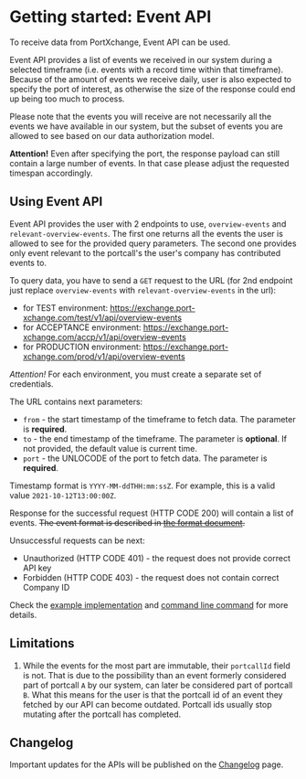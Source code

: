 # Getting started: Event API

To receive data from PortXchange, Event API can be used.

Event API provides a list of events we received in our system during a selected timeframe (i.e. events
with a record time within that timeframe). Because of the amount of events we receive daily, user
is also expected to specify the port of interest, as otherwise the size of the response could end
up being too much to process.

Please note that the events you will receive are not necessarily all the events we have available in
our system, but the subset of events you are allowed to see based on our data authorization model.

**Attention!** 
Even after specifying the port, the response payload can still contain a large number of events. In that
case please adjust the requested timespan accordingly.

## Using Event API

Event API provides the user with 2 endpoints to use, `overview-events` and `relevant-overview-events`.
The first one returns all the events the user is allowed to see for the provided query parameters.
The second one provides only event relevant to the portcall's the user's company has contributed events
to.

To query data, you have to send a `GET` request to the URL (for 2nd endpoint just replace
`overview-events` with `relevant-overview-events` in the url): 
- for TEST environment: https://exchange.port-xchange.com/test/v1/api/overview-events
- for ACCEPTANCE environment: https://exchange.port-xchange.com/accp/v1/api/overview-events
- for PRODUCTION environment: https://exchange.port-xchange.com/prod/v1/api/overview-events

*Attention!* 
For each environment, you must create a separate set of credentials.

The URL contains next parameters:

- `from` - the start timestamp of the timeframe to fetch data. The parameter is **required**.
- `to` - the end timestamp of the timeframe. The parameter is **optional**. If not provided, the default value is current time.
- `port` - the UNLOCODE of the port to fetch data. The parameter is **required**.

Timestamp format is `YYYY-MM-ddTHH:mm:ssZ`.
For example, this is a valid value `2021-10-12T13:00:00Z`.

Response for the successful request (HTTP CODE 200) will contain a list of events.
~~The event format is described in [the format document](https://github.com/PortCallOptimisation/port-call-event-format/blob/master/Event_spec.ts).~~

Unsuccessful requests can be next:
- Unauthorized (HTTP CODE 401) - the request does not provide correct API key
- Forbidden (HTTP CODE 403) - the request does not contain correct Company ID

Check the [example implementation](/resources/event_api.py) and [command line command](/resources/event_api.sh) for more details.

## Limitations

1. While the events for the most part are immutable, their `portcallId` field is not. That is due to 
   the possibility than an event formerly considered part of portcall `A` by our system, can later be
   considered part of portcall `B`. What this means for the user is that the portcall id of an event
   they fetched by our API can become outdated. Portcall ids usually stop mutating after the portcall
   has completed.

## Changelog

Important updates for the APIs will be published on the [Changelog](/sending-data/changelog.md) page.